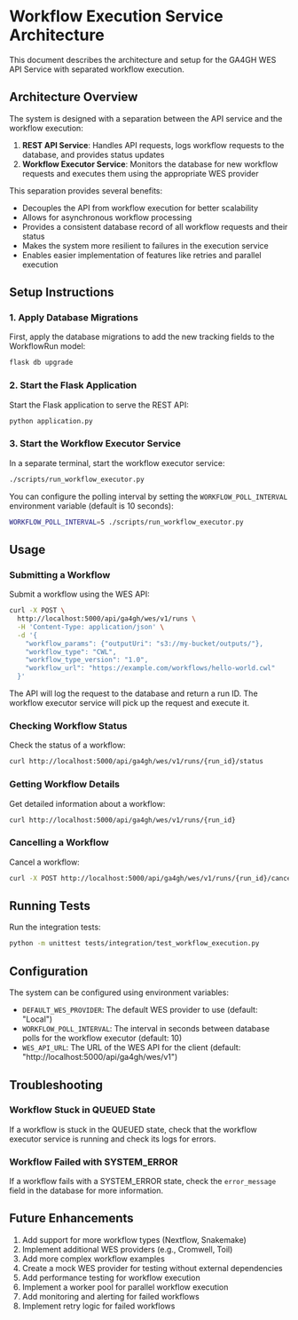 # Workflow Execution Service Architecture

This document describes the architecture and setup for the GA4GH WES API Service with separated workflow execution.

## Architecture Overview

The system is designed with a separation between the API service and the workflow execution:

1. **REST API Service**: Handles API requests, logs workflow requests to the database, and provides status updates
2. **Workflow Executor Service**: Monitors the database for new workflow requests and executes them using the appropriate WES provider

This separation provides several benefits:
- Decouples the API from workflow execution for better scalability
- Allows for asynchronous workflow processing
- Provides a consistent database record of all workflow requests and their status
- Makes the system more resilient to failures in the execution service
- Enables easier implementation of features like retries and parallel execution

## Setup Instructions

### 1. Apply Database Migrations

First, apply the database migrations to add the new tracking fields to the WorkflowRun model:

```bash
flask db upgrade
```

### 2. Start the Flask Application

Start the Flask application to serve the REST API:

```bash
python application.py
```

### 3. Start the Workflow Executor Service

In a separate terminal, start the workflow executor service:

```bash
./scripts/run_workflow_executor.py
```

You can configure the polling interval by setting the `WORKFLOW_POLL_INTERVAL` environment variable (default is 10 seconds):

```bash
WORKFLOW_POLL_INTERVAL=5 ./scripts/run_workflow_executor.py
```

## Usage

### Submitting a Workflow

Submit a workflow using the WES API:

```bash
curl -X POST \
  http://localhost:5000/api/ga4gh/wes/v1/runs \
  -H 'Content-Type: application/json' \
  -d '{
    "workflow_params": {"outputUri": "s3://my-bucket/outputs/"},
    "workflow_type": "CWL",
    "workflow_type_version": "1.0",
    "workflow_url": "https://example.com/workflows/hello-world.cwl"
  }'
```

The API will log the request to the database and return a run ID. The workflow executor service will pick up the request and execute it.

### Checking Workflow Status

Check the status of a workflow:

```bash
curl http://localhost:5000/api/ga4gh/wes/v1/runs/{run_id}/status
```

### Getting Workflow Details

Get detailed information about a workflow:

```bash
curl http://localhost:5000/api/ga4gh/wes/v1/runs/{run_id}
```

### Cancelling a Workflow

Cancel a workflow:

```bash
curl -X POST http://localhost:5000/api/ga4gh/wes/v1/runs/{run_id}/cancel
```

## Running Tests

Run the integration tests:

```bash
python -m unittest tests/integration/test_workflow_execution.py
```

## Configuration

The system can be configured using environment variables:

- `DEFAULT_WES_PROVIDER`: The default WES provider to use (default: "Local")
- `WORKFLOW_POLL_INTERVAL`: The interval in seconds between database polls for the workflow executor (default: 10)
- `WES_API_URL`: The URL of the WES API for the client (default: "http://localhost:5000/api/ga4gh/wes/v1")

## Troubleshooting

### Workflow Stuck in QUEUED State

If a workflow is stuck in the QUEUED state, check that the workflow executor service is running and check its logs for errors.

### Workflow Failed with SYSTEM_ERROR

If a workflow fails with a SYSTEM_ERROR state, check the `error_message` field in the database for more information.

## Future Enhancements

1. Add support for more workflow types (Nextflow, Snakemake)
2. Implement additional WES providers (e.g., Cromwell, Toil)
3. Add more complex workflow examples
4. Create a mock WES provider for testing without external dependencies
5. Add performance testing for workflow execution
6. Implement a worker pool for parallel workflow execution
7. Add monitoring and alerting for failed workflows
8. Implement retry logic for failed workflows